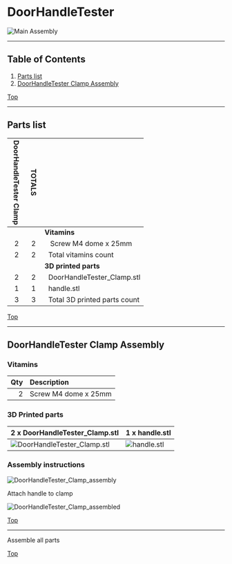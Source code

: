 <a name="TOP"></a>
# DoorHandleTester
![Main Assembly](assemblies/DoorHandleTester_Clamp_assembled.png)

<span></span>

---
## Table of Contents
1. [Parts list](#Parts_list)
1. [DoorHandleTester Clamp Assembly](#DoorHandleTester_Clamp_assembly)

<span></span>
[Top](#TOP)

---
<a name="Parts_list"></a>
## Parts list
| <span style="writing-mode: vertical-rl; text-orientation: mixed;">DoorHandleTester&nbsp;Clamp</span> | <span style="writing-mode: vertical-rl; text-orientation: mixed;">TOTALS</span> |  |
|---:|---:|:---|
|  | | **Vitamins** |
| &nbsp;&nbsp;2&nbsp; |  &nbsp;&nbsp;2&nbsp; | &nbsp;&nbsp; Screw M4 dome x 25mm |
| &nbsp;&nbsp;2&nbsp; | &nbsp;&nbsp;2&nbsp; | &nbsp;&nbsp;Total vitamins count |
|  | | **3D printed parts** |
| &nbsp;&nbsp;2&nbsp; |  &nbsp;&nbsp;2&nbsp; | &nbsp;&nbsp;DoorHandleTester_Clamp.stl |
| &nbsp;&nbsp;1&nbsp; |  &nbsp;&nbsp;1&nbsp; | &nbsp;&nbsp;handle.stl |
| &nbsp;&nbsp;3&nbsp; | &nbsp;&nbsp;3&nbsp; | &nbsp;&nbsp;Total 3D printed parts count |

<span></span>
[Top](#TOP)

---
<a name="DoorHandleTester_Clamp_assembly"></a>
## DoorHandleTester Clamp Assembly
### Vitamins
|Qty|Description|
|---:|:----------|
|2| Screw M4 dome x 25mm|


### 3D Printed parts

| 2 x DoorHandleTester_Clamp.stl | 1 x handle.stl |
|---|---|
| ![DoorHandleTester_Clamp.stl](stls/DoorHandleTester_Clamp.png) | ![handle.stl](stls/handle.png) 



### Assembly instructions
![DoorHandleTester_Clamp_assembly](assemblies/DoorHandleTester_Clamp_assembly.png)

Attach handle to clamp

![DoorHandleTester_Clamp_assembled](assemblies/DoorHandleTester_Clamp_assembled.png)

<span></span>
[Top](#TOP)

---
Assemble all parts 

<span></span>
[Top](#TOP)
